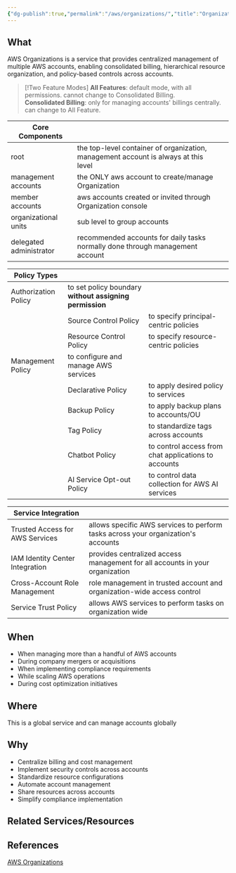 ```yaml
---
{"dg-publish":true,"permalink":"/aws/organizations/","title":"Organizations"}
---
```



## What
AWS Organizations is a service that provides centralized management of multiple AWS accounts, enabling consolidated billing, hierarchical resource organization, and policy-based controls across accounts.

>[!Two Feature Modes]
>**All Features**: default mode, with all permissions. cannot change to Consolidated Billing. \
>**Consolidated Billing**: only for managing accounts' billings centrally. can change to All Feature. 


| **Core Components**     |                                                                                     |     |
| ----------------------- | ----------------------------------------------------------------------------------- | --- |
| root                    | the top-level container of organization, management account is always at this level |     |
| management accounts     | the ONLY aws account to create/manage Organization                                  |     |
| member accounts         | aws accounts created or invited through Organization console                        |     |
| organizational units    | sub level to group accounts                                                         |     |
| delegated administrator | recommended accounts for daily tasks normally done through management account       |     |

| **Policy Types**     |                                                         |                                                      |
| -------------------- | ------------------------------------------------------- | ---------------------------------------------------- |
| Authorization Policy | to set policy boundary **without assigning permission** |                                                      |
|                      | Source Control Policy                                   | to specify principal-centric policies                |
|                      | Resource Control Policy                                 | to specify resource-centric policies                 |
| Management Policy    | to configure and manage AWS services                    |                                                      |
|                      | Declarative Policy                                      | to apply desired policy to services                  |
|                      | Backup Policy                                           | to apply backup plans to accounts/OU                 |
|                      | Tag Policy                                              | to standardize tags across accounts                  |
|                      | Chatbot Policy                                          | to control access from chat applications to accounts |
|                      | AI Service Opt-out Policy                               | to control data collection for AWS AI services       |

| **Service Integration**         |                                                                                   |
| ------------------------------- | --------------------------------------------------------------------------------- |
| Trusted Access for AWS Services | allows specific AWS services to perform tasks across your organization's accounts |
| IAM Identity Center Integration | provides centralized access management for all accounts in your organization      |
| Cross-Account Role Management   | role management in trusted account and organization-wide access control           |
| Service Trust Policy            | allows AWS services to perform tasks on organization wide                         |



## When
- When managing more than a handful of AWS accounts
- During company mergers or acquisitions
- When implementing compliance requirements
- While scaling AWS operations
- During cost optimization initiatives

## Where
This is a global service and can manage accounts globally

## Why
- Centralize billing and cost management
- Implement security controls across accounts
- Standardize resource configurations
- Automate account management
- Share resources across accounts
- Simplify compliance implementation

## Related Services/Resources

  
## References

[AWS Organizations](https://docs.aws.amazon.com/organizations/latest/userguide/orgs_introduction.html)
